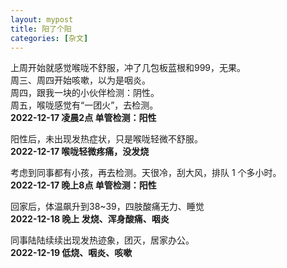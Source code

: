```yaml
---
layout: mypost
title: 阳了个阳
categories: [杂文]
---
```


上周开始就感觉喉咙不舒服，冲了几包板蓝根和999，无果。<br/>
周三、周四开始咳嗽，以为是咽炎。<br/>
周四，跟我一块的小伙伴检测：阴性。<br/>
周五，喉咙感觉有“一团火”，去检测。<br/>
**2022-12-17 凌晨2点 单管检测：阳性**

阳性后，未出现发热症状，只是喉咙轻微不舒服。<br/>
**2022-12-17 喉咙轻微疼痛，没发烧**

考虑到同事都有小孩，再去检测。天很冷，刮大风，排队 1 个多小时。<br/>
**2022-12-17 晚上8点 单管检测：阳性**

回家后，体温飙升到38~39，四肢酸痛无力、睡觉<br/>
**2022-12-18 晚上 发烧、浑身酸痛、咽炎**

同事陆陆续续出现发热迹象，团灭，居家办公。<br/>
**2022-12-19 低烧、咽炎、咳嗽**